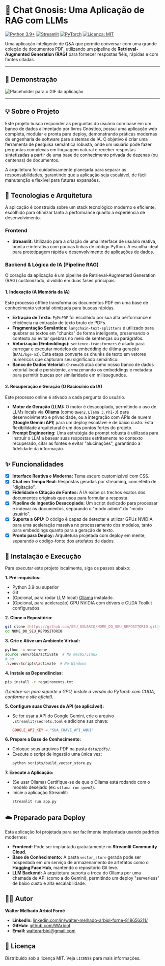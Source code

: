 # 🤖 Chat Gnosis: Uma Aplicação de RAG com LLMs

[![Python 3.9+](https://img.shields.io/badge/Python-3.9+-blue.svg)](https://www.python.org/downloads/)
[![Streamlit](https://img.shields.io/badge/Streamlit-1.35-red.svg)](https://streamlit.io)
[![PyTorch](https://img.shields.io/badge/PyTorch-2.2-orange.svg)](https://pytorch.org/)
[![Licença: MIT](https://img.shields.io/badge/Licença-MIT-yellow.svg)](https://opensource.org/licenses/MIT)

Uma aplicação inteligente de Q&A que permite conversar com uma grande coleção de documentos PDF, utilizando um pipeline de **Retrieval-Augmented Generation (RAG)** para fornecer respostas fiéis, rápidas e com fontes citadas.

---

## 🎥 Demonstração

![Placeholder para o GIF da aplicação](https://i.imgur.com/your-gif-placeholder.gif)

---

## 💡 Sobre o Projeto

Este projeto busca responder as perguntas do usuário com base em um banco de dados alimentado por livros Gnóstico, possui uma aplicação web completa, modular e pronta para deploy, demonstrando práticas modernas de engenharia de software para sistemas de IA. O objetivo é criar uma ferramenta de pesquisa semântica robusta, onde um usuário pode fazer perguntas complexas em linguagem natural e receber respostas sintetizadas a partir de uma base de conhecimento privada de dezenas (ou centenas) de documentos.

A arquitetura foi cuidadosamente planejada para separar as responsabilidades, garantindo que a aplicação seja escalável, de fácil manutenção e flexível para futuras expansões.

## 🚀 Tecnologias e Arquitetura

A aplicação é construída sobre um stack tecnológico moderno e eficiente, escolhido para otimizar tanto a performance quanto a experiência de desenvolvimento.

### **Frontend**

- **Streamlit:** Utilizado para a criação de uma interface de usuário reativa, bonita e interativa com poucas linhas de código Python. A escolha ideal para prototipagem rápida e desenvolvimento de aplicações de dados.

### **Backend & Lógica de IA (Pipeline RAG)**

O coração da aplicação é um pipeline de Retrieval-Augmented Generation (RAG) customizado, dividido em duas fases principais:

#### 1. **Indexação (A Memória da IA)**

Este processo offline transforma os documentos PDF em uma base de conhecimento vetorial otimizada para buscas rápidas.

- **Extração de Texto:** `PyMuPDF` foi escolhido por sua alta performance e eficiência na extração de texto bruto de PDFs.
- **Fragmentação Semântica:** `langchain-text-splitters` é utilizado para quebrar os textos em "chunks" de forma inteligente, preservando o contexto ao evitar quebras no meio de sentenças ou parágrafos.
- **Vetorização (Embeddings):** `sentence-transformers` é usado para carregar e executar modelos de embedding de última geração (`BAAI/bge-m3`). Esta etapa converte os chunks de texto em vetores numéricos que capturam seu significado semântico.
- **Banco de Dados Vetorial:** `ChromaDB` atua como nosso banco de dados vetorial local e persistente, armazenando os embeddings e metadata para permitir buscas por similaridade em milissegundos.

#### 2. **Recuperação e Geração (O Raciocínio da IA)**

Este processo online é ativado a cada pergunta do usuário.

- **Motor de Geração (LLM):** O motor é desacoplado, permitindo o uso de LLMs locais via **Ollama** (como `Qwen2`, `Llama 3`, `Phi-3`) para desenvolvimento e privacidade, ou a integração com APIs de nuvem (**Google Gemini API**) para um deploy escalável e de baixo custo. Esta flexibilidade arquitetural é um dos pontos fortes do projeto.
- **Prompt Engineering:** Uma estratégia de prompt robusta é utilizada para instruir o LLM a basear suas respostas estritamente no contexto recuperado, citar as fontes e evitar "alucinações", garantindo a fidelidade da informação.

## ✨ Funcionalidades

- [x] **Interface Reativa e Moderna:** Tema escuro customizável com CSS.
- [x] **Chat em Tempo Real:** Respostas geradas por streaming, com efeito de "digitação".
- [x] **Fidelidade e Citação de Fontes:** A IA exibe os trechos exatos dos documentos originais que usou para formular a resposta.
- [x] **Pipeline de Ingestão Desacoplado:** Um script dedicado para processar e indexar os documentos, separando o "modo admin" do "modo usuário".
- [x] **Suporte a GPU:** O código é capaz de detectar e utilizar GPUs NVIDIA para uma aceleração massiva no processamento dos modelos, tanto para embeddings quanto para a geração de texto.
- [x] **Pronto para Deploy:** Arquitetura projetada com deploy em mente, separando o código-fonte dos artefatos de dados.

## 🔧 Instalação e Execução

Para executar este projeto localmente, siga os passos abaixo:

**1. Pré-requisitos:**

- Python 3.9 ou superior
- Git
- (Opcional, para rodar LLM local) [Ollama](https://ollama.com/) instalado.
- (Opcional, para aceleração) GPU NVIDIA com drivers e CUDA Toolkit configurados.

**2. Clone o Repositório:**

```bash
git clone [https://github.com/SEU_USUARIO/NOME_DO_SEU_REPOSITORIO.git](https://github.com/SEU_USUARIO/NOME_DO_SEU_REPOSITORIO.git)
cd NOME_DO_SEU_REPOSITORIO
```

**3. Crie e Ative um Ambiente Virtual:**

```bash
python -m venv venv
source venv/bin/activate  # No macOS/Linux
# ou
.\venv\Scripts\activate  # No Windows
```

**4. Instale as Dependências:**

```bash
pip install -r requirements.txt
```

_(Lembre-se: para suporte a GPU, instale a versão do PyTorch com CUDA, conforme o site oficial)._

**5. Configure suas Chaves de API (se aplicável):**

- Se for usar a API do Google Gemini, crie o arquivo `.streamlit/secrets.toml` e adicione sua chave:
  ```toml
  GOOGLE_API_KEY = "SUA_CHAVE_API_AQUI"
  ```

**6. Prepare a Base de Conhecimento:**

- Coloque seus arquivos PDF na pasta `data/pdfs/`.
- Execute o script de ingestão uma única vez:
  ```bash
  python scripts/build_vector_store.py
  ```

**7. Execute a Aplicação:**

- (Se usar Ollama) Certifique-se de que o Ollama está rodando com o modelo desejado (ex: `ollama run qwen2`).
- Inicie a aplicação Streamlit:
  ```bash
  streamlit run app.py
  ```

## ☁️ Preparado para Deploy

Esta aplicação foi projetada para ser facilmente implantada usando padrões modernos:

- **Frontend:** Pode ser implantado gratuitamente no **Streamlit Community Cloud**.
- **Base de Conhecimento:** A pasta `vector_store` gerada pode ser hospedada em um serviço de armazenamento de artefatos como o **Hugging Face Hub**, mantendo o repositório Git leve.
- **LLM Backend:** A arquitetura suporta a troca do Ollama por uma chamada de API (como a do Gemini), permitindo um deploy "serverless" de baixo custo e alta escalabilidade.

## 👨‍💻 Autor

**Walter Melhado Arbiol Forné**

- **LinkedIn:** [linkedin.com/in/walter-melhado-arbiol-forne-818656211/](https://www.linkedin.com/in/walter-melhado-arbiol-forne-818656211/)
- **GitHub:** [github.com/WArbiol](https://https://github.com/WArbiol)
- **Email:** [walterarbiol@gmail.com](mailto:walterarbiol@gmail.com)

## 📜 Licença

Distribuído sob a licença MIT. Veja `LICENSE` para mais informações.
